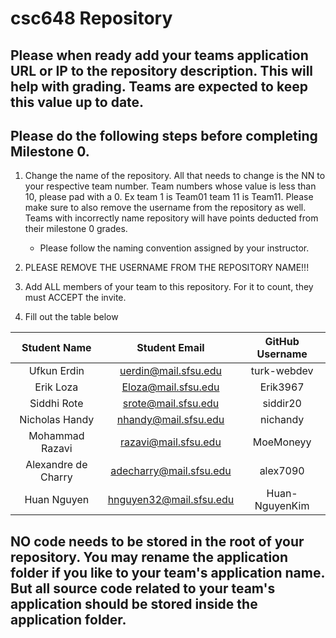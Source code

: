 # csc648 Repository

## Please when ready add your teams application URL or IP to the repository description. This will help with grading. Teams are expected to keep this value up to date.

## Please do the following steps before completing Milestone 0.
1. Change the name of the repository. All that needs to change is the NN to your respective team number. Team numbers whose value is less than 10, please pad with a 0. Ex team 1 is Team01 team 11 is Team11. Please make sure to also remove the username from the repository as well. Teams with incorrectly name repository will have points deducted from their milestone 0 grades.
      - Please follow the naming convention assigned by your instructor.

1. PLEASE REMOVE THE USERNAME FROM THE REPOSITORY NAME!!!

2. Add ALL members of your team to this repository. For it to count, they must ACCEPT the invite.

3. Fill out the table below


| Student Name        | Student Email           | GitHub Username |
|    :---:            |     :---:               |     :---:       |
| Ufkun Erdin         | uerdin@mail.sfsu.edu    |     turk-webdev |
| Erik Loza           | Eloza@mail.sfsu.edu     |     Erik3967    |
| Siddhi Rote         | srote@mail.sfsu.edu     |     siddir20    |
| Nicholas Handy      | nhandy@mail.sfsu.edu    |     nichandy    |
| Mohammad Razavi     | razavi@mail.sfsu.edu    |     MoeMoneyy   |
| Alexandre de Charry | adecharry@mail.sfsu.edu |     alex7090    |
|Huan Nguyen          |  hnguyen32@mail.sfsu.edu|    Huan-NguyenKim

## NO code needs to be stored in the root of your repository. You may rename the application folder if you like to your team's application name. But all source code related to your team's application should be stored inside the application folder.
